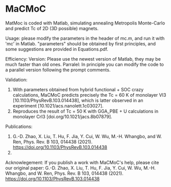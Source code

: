 # MaCMoC
MatMoc is coded with Matlab, simulating annealing Metropolis Monte-Carlo and predict Tc of 2D (3D possible) magnets. 

Usage:
please modify the parameters in the header of mc.m, and run it with 'mc' in Matlab.
"parameters" should be obtained by first principles, and some suggestions are provided in Equations.pdf.

Efficiency:
Version: Please use the newest version of Matlab, they may be much faster than old ones.
Parralel: In principle you can modify the code to a parallel version following the prompt comments.

Validation:
1. With parameters obtained from hybrid functional + SOC crazy calculations, MaCMoC predicts precisely the Tc = 60 K 
   of monolayer VI3 [10.1103/PhysRevB.103.014438], which is latter observed in an experiment [10.1021/acs.nanolett.1c03027].
2. Reproduces the result of Tc = 50 K with GGA_PBE + U calculations in monolayer CrI3 [doi.org/10.1021/jacs.8b07879].

Publications:
1. G.-D. Zhao, X. Liu, T. Hu, F. Jia, Y. Cui, W. Wu, M.-H. Whangbo, and W. Ren, Phys. Rev. B 103, 014438 (2021).
   https://doi.org/10.1103/PhysRevB.103.014438
2. 

Acknowlegement:
If you publish a work with MaCMoC's help, please cite our original paper:
G.-D. Zhao, X. Liu, T. Hu, F. Jia, Y. Cui, W. Wu, M.-H. Whangbo, and W. Ren, Phys. Rev. B 103, 014438 (2021).
https://doi.org/10.1103/PhysRevB.103.014438

